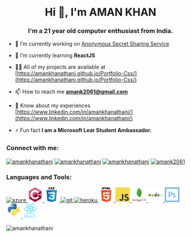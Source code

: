<h1 align="center">Hi 👋, I'm AMAN KHAN</h1>
<h3 align="center">I'm a 21 year old computer enthusiast from India.</h3>

- 🔭 I’m currently working on [Anonymous Secret Sharing Service](https://github.com/amankhanathani/Anonymous-Secret-Sharing)

- 🌱 I’m currently learning **ReactJS**

- 👨‍💻 All of my projects are available at [https://amankhanathani.github.io/Portfolio-Css/](https://amankhanathani.github.io/Portfolio-Css/)

- 📫 How to reach me **amank2061@gmail.com**

- 📄 Know about my experiences [https://www.linkedin.com/in/amankhanathani/](https://www.linkedin.com/in/amankhanathani/)

- ⚡ Fun fact **I am a Microsoft Lear Student Ambassador.**

<h3 align="left">Connect with me:</h3>
<p align="left">
<a href="https://dev.to/amankhanathani" target="blank"><img align="center" src="https://cdn.jsdelivr.net/npm/simple-icons@3.0.1/icons/dev-dot-to.svg" alt="amankhanathani" height="30" width="40" /></a>
<a href="https://linkedin.com/in/amankhanathani" target="blank"><img align="center" src="https://raw.githubusercontent.com/rahuldkjain/github-profile-readme-generator/neutral-icons/src/images/icons/Social/linked-in-alt.svg" alt="amankhanathani" height="30" width="40" /></a>
<a href="https://instagram.com/amankhanathani" target="blank"><img align="center" src="https://raw.githubusercontent.com/rahuldkjain/github-profile-readme-generator/neutral-icons/src/images/icons/Social/instagram.svg" alt="amankhanathani" height="30" width="40" /></a>
<a href="https://www.codechef.com/users/amank2061" target="blank"><img align="center" src="https://cdn.jsdelivr.net/npm/simple-icons@3.1.0/icons/codechef.svg" alt="amank2061" height="30" width="40" /></a>
</p>

<h3 align="left">Languages and Tools:</h3>
<p align="left"> <a href="https://azure.microsoft.com/en-in/" target="_blank"> <img src="https://www.vectorlogo.zone/logos/microsoft_azure/microsoft_azure-icon.svg" alt="azure" width="40" height="40"/> </a> <a href="https://www.w3schools.com/cpp/" target="_blank"> <img src="https://raw.githubusercontent.com/devicons/devicon/master/icons/cplusplus/cplusplus-original.svg" alt="cplusplus" width="40" height="40"/> </a> <a href="https://www.w3schools.com/css/" target="_blank"> <img src="https://raw.githubusercontent.com/devicons/devicon/master/icons/css3/css3-original-wordmark.svg" alt="css3" width="40" height="40"/> </a> <a href="https://git-scm.com/" target="_blank"> <img src="https://www.vectorlogo.zone/logos/git-scm/git-scm-icon.svg" alt="git" width="40" height="40"/> </a> <a href="https://heroku.com" target="_blank"> <img src="https://www.vectorlogo.zone/logos/heroku/heroku-icon.svg" alt="heroku" width="40" height="40"/> </a> <a href="https://www.w3.org/html/" target="_blank"> <img src="https://raw.githubusercontent.com/devicons/devicon/master/icons/html5/html5-original-wordmark.svg" alt="html5" width="40" height="40"/> </a> <a href="https://developer.mozilla.org/en-US/docs/Web/JavaScript" target="_blank"> <img src="https://raw.githubusercontent.com/devicons/devicon/master/icons/javascript/javascript-original.svg" alt="javascript" width="40" height="40"/> </a> <a href="https://www.mongodb.com/" target="_blank"> <img src="https://raw.githubusercontent.com/devicons/devicon/master/icons/mongodb/mongodb-original-wordmark.svg" alt="mongodb" width="40" height="40"/> </a> <a href="https://nodejs.org" target="_blank"> <img src="https://raw.githubusercontent.com/devicons/devicon/master/icons/nodejs/nodejs-original-wordmark.svg" alt="nodejs" width="40" height="40"/> </a> <a href="https://www.photoshop.com/en" target="_blank"> <img src="https://raw.githubusercontent.com/devicons/devicon/master/icons/photoshop/photoshop-line.svg" alt="photoshop" width="40" height="40"/> </a> <a href="https://www.python.org" target="_blank"> <img src="https://raw.githubusercontent.com/devicons/devicon/master/icons/python/python-original.svg" alt="python" width="40" height="40"/> </a> <a href="https://reactjs.org/" target="_blank"> <img src="https://raw.githubusercontent.com/devicons/devicon/master/icons/react/react-original-wordmark.svg" alt="react" width="40" height="40"/> </a> </p>

<p><img align="center" src="https://github-readme-stats.vercel.app/api/top-langs?username=amankhanathani&show_icons=true&locale=en&layout=compact" alt="amankhanathani" /></p>
